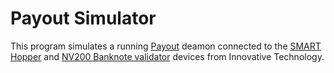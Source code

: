 # Payout Simulator

This program simulates a running [Payout](https://github.com/metalab-kassomat/kassomat-payout) deamon connected to the [SMART Hopper][itl-hw-hopper] and [NV200 Banknote validator][itl-hw-validator] devices from Innovative Technology.

[itl-ssp]: http://innovative-technology.com/product-files/ssp-manuals/smart-payout-ssp-manual.pdf
[itl-hw-hopper]: http://innovative-technology.com/products/products-main/210-smart-hopper
[itl-hw-validator]: http://innovative-technology.com/products/products-main/90-nv200
